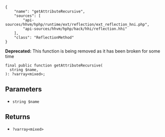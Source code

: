 ``` yamlmeta
{
    "name": "getAttributeRecursive",
    "sources": [
        "api-sources/hhvm/hphp/runtime/ext/reflection/ext_reflection_hni.php",
        "api-sources/hhvm/hphp/hack/hhi/reflection.hhi"
    ],
    "class": "ReflectionMethod"
}
```




**Deprecated:** This function is being removed as it has been broken for some time




``` Hack
final public function getAttributeRecursive(
  string $name,
): ?varray<mixed>;
```




## Parameters




+ ` string $name `




## Returns




* ` ?varray<mixed> `
<!-- HHAPIDOC -->
